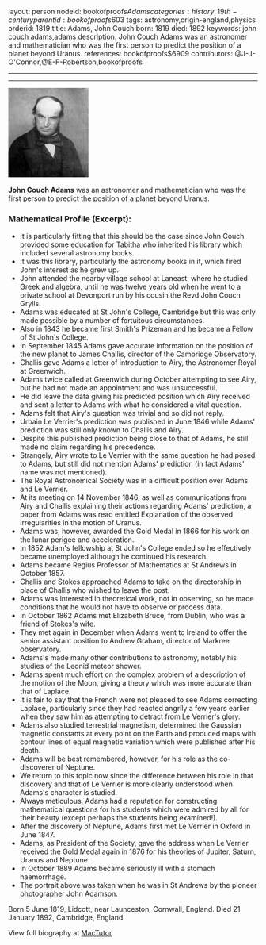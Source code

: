 layout: person
nodeid: bookofproofs$Adams
categories: history,19th-century
parentid: bookofproofs$603
tags: astronomy,origin-england,physics
orderid: 1819
title: Adams, John Couch
born: 1819
died: 1892
keywords: john couch adams,adams
description: John Couch Adams was an astronomer and mathematician who was the first person to predict the position of a planet beyond Uranus.
references: bookofproofs$6909
contributors: @J-J-O'Connor,@E-F-Robertson,bookofproofs

---



---

![Adams.jpg](https://github.com/bookofproofs/bookofproofs.github.io/blob/main/_sources/_assets/images/portraits/Adams.jpg?raw=true)

**John Couch Adams** was an astronomer and mathematician who was the first person to predict the position of a planet beyond Uranus.

### Mathematical Profile (Excerpt):
* It is particularly fitting that this should be the case since John Couch provided some education for Tabitha who inherited his library which included several astronomy books.
* It was this library, particularly the astronomy books in it, which fired John's interest as he grew up.
* John attended the nearby village school at Laneast, where he studied Greek and algebra, until he was twelve years old when he went to a private school at Devonport run by his cousin the Revd John Couch Grylls.
* Adams was educated at St John's College, Cambridge but this was only made possible by a number of fortuitous circumstances.
* Also in 1843 he became first Smith's Prizeman and he became a Fellow of St John's College.
* In September 1845 Adams gave accurate information on the position of the new planet to James Challis, director of the Cambridge Observatory.
* Challis gave Adams a letter of introduction to Airy, the Astronomer Royal at Greenwich.
* Adams twice called at Greenwich during October attempting to see Airy, but he had not made an appointment and was unsuccessful.
* He did leave the data giving his predicted position which Airy received and sent a letter to Adams with what he considered a vital question.
* Adams felt that Airy's question was trivial and so did not reply.
* Urbain Le Verrier's prediction was published in June 1846 while Adams' prediction was still only known to Challis and Airy.
* Despite this published prediction being close to that of Adams, he still made no claim regarding his precedence.
* Strangely, Airy wrote to Le Verrier with the same question he had posed to Adams, but still did not mention Adams' prediction (in fact Adams' name was not mentioned).
* The Royal Astronomical Society was in a difficult position over Adams and Le Verrier.
* At its meeting on 14 November 1846, as well as communications from Airy and Challis explaining their actions regarding Adams' prediction, a paper from Adams was read entitled Explanation of the observed irregularities in the motion of Uranus.
* Adams was, however, awarded the Gold Medal in 1866 for his work on the lunar perigee and acceleration.
* In 1852 Adam's fellowship at St John's College ended so he effectively became unemployed although he continued his research.
* Adams became Regius Professor of Mathematics at St Andrews in October 1857.
* Challis and Stokes approached Adams to take on the directorship in place of Challis who wished to leave the post.
* Adams was interested in theoretical work, not in observing, so he made conditions that he would not have to observe or process data.
* In October 1862 Adams met Elizabeth Bruce, from Dublin, who was a friend of Stokes's wife.
* They met again in December when Adams went to Ireland to offer the senior assistant position to Andrew Graham, director of Markree observatory.
* Adams's made many other contributions to astronomy, notably his studies of the Leonid meteor shower.
* Adams spent much effort on the complex problem of a description of the motion of the Moon, giving a theory which was more accurate than that of Laplace.
* It is fair to say that the French were not pleased to see Adams correcting Laplace, particularly since they had reacted angrily a few years earlier when they saw him as attempting to detract from Le Verrier's glory.
* Adams also studied terrestrial magnetism, determined the Gaussian magnetic constants at every point on the Earth and produced maps with contour lines of equal magnetic variation which were published after his death.
* Adams will be best remembered, however, for his role as the co-discoverer of Neptune.
* We return to this topic now since the difference between his role in that discovery and that of Le Verrier is more clearly understood when Adams's character is studied.
* Always meticulous, Adams had a reputation for constructing mathematical questions for his students which were admired by all for their beauty (except perhaps the students being examined!).
* After the discovery of Neptune, Adams first met Le Verrier in Oxford in June 1847.
* Adams, as President of the Society, gave the address when Le Verrier received the Gold Medal again in 1876 for his theories of Jupiter, Saturn, Uranus and Neptune.
* In October 1889 Adams became seriously ill with a stomach haemorrhage.
* The portrait above was taken when he was in St Andrews by the pioneer photographer John Adamson.

Born 5 June 1819, Lidcott, near Launceston, Cornwall, England. Died 21 January 1892, Cambridge, England.

View full biography at [MacTutor](https://mathshistory.st-andrews.ac.uk/Biographies/Adams/)
